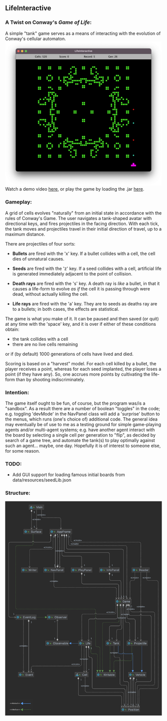 ## LifeInteractive

### A Twist on Conway's *Game of Life*:

A simple "tank" game serves as a means of interacting with the evolution of Conway's cellular automaton.<br />
![screenshot](./screenshot.png)
Watch a demo video [here](https://youtu.be/oIBqgyq9cdk), or play the game by loading the .jar [here](/out/artifacts/LifeInteractive_jar/LifeInteractive.jar).

### Gameplay:

A grid of cells evolves "naturally" from an initial state
in accordance with the rules of Conway's Game. 
The user navigates a tank-shaped avatar with directional keys, 
and fires projectiles in the facing direction. 
With each tick, the tank moves and projectiles travel in their
initial direction of travel, up to a maximum distance.

There are projectiles of four sorts:  
- **Bullets** are fired with the 'x' key. 
If a bullet collides with a cell, the cell dies of unnatural causes. 

- **Seeds** are fired with the 'z' key. If a seed collides with a cell, artificial
life is generated immediately adjacent to the point of collision.

- **Death rays** are fired with the 's' key. A death ray is *like* a bullet, 
in that it causes a life-form to evolve *as if* the cell it is passing through were dead, 
without actually killing the cell. 

- **Life rays** are fired with the 'a' key. They are
to seeds as deaths ray are to a bullets; in both cases, the effects
are statistical. <br /> 

The game is what you make of it. It can be paused and then saved (or quit) at any time with the 'space' key, 
and it is over if either of these conditions obtain:

- the tank collides with a cell
- there are no live cells remaining <br />

or if (by default) 1000 generations of cells have lived and died. 

Scoring is based on a "harvest" model. For each cell killed by a bullet, the player receives a point, whereas for each seed implanted,  the player loses a point (if they have any). So, one accrues more points
by cultivating the life-form than by shooting indiscriminately.  

### Intention:
The game itself ought to be fun, of course, but the program was/is a "sandbox". As a result there are a number of boolean "toggles" in the code; e.g. toggling 'devMode' in the NavPanel class will add a 'surprise' button to the menus, which runs (one's choice of) additional code. The general idea may eventually be of use to me as a testing ground for simple game-playing agents and/or multi-agent systems; e.g. have another agent interact with the board by selecting a single cell per generation to "flip", as decided by search of a game tree, and automate the tank(s) to play optimally against such an agent... maybe, one day. Hopefully it is of interest to someone else, for some reason.

### TODO:
- Add GUI support for loading famous initial boards from data/resources/seedLib.json

### Structure:

![UML Diagram](./UML_Design_Diagram.png)
